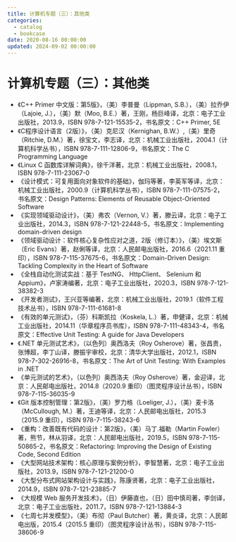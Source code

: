 ```yaml
---
title: 计算机专题（三）：其他类
categories:
  - catalog
  - bookcase
date: 2020-08-16 00:00:00
updated: 2024-09-02 00:00:00
---
```


# 计算机专题（三）：其他类 #

- 《C++ Primer 中文版：第5版》，（美）李普曼（Lippman, S.B.），（美）拉乔伊（Lajoie, J.），（美）默（Moo, B.E.）著，王刚，杨巨峰译，北京：电子工业出版社，2013.9，ISBN 978-7-121-15535-2，书名原文：C++ Primer, 5E
- 《C程序设计语言（2版）》，（美）克尼汉（Kernighan, B.W.）,（美）里奇（Ritchie, D.M.）著，徐宝文，李志译，北京：机械工业出版社，2004.1（计算机科学丛书），ISBN 978-7-111-12806-9，书名原文：The C Programming Language
- 《Linux C 函数库详解词典》，徐千洋著，北京：机械工业出版社，2008.1，ISBN 978-7-111-23067-0
- 《设计模式：可复用面向对象软件的基础》，伽玛等著，李英军等译，北京：机械工业出版社，2000.9（计算机科学丛书），ISBN 978-7-111-07575-2，书名原文：Design Patterns: Elements of Reusable Object-Oriented Software
- 《实现领域驱动设计》，（美）弗农（Vernon, V.）著，滕云译，北京：电子工业出版社，2014.3，ISBN 978-7-121-22448-5，书名原文：Implementing domain-driven design
- 《领域驱动设计：软件核心复杂性应对之道，2版（修订本）》，（美）埃文斯（Eric Evans）著，赵俐等译，北京：人民邮电出版社，2016.6（2021.11 重印），ISBN 978-7-115-37675-6，书名原文：Domain-Driven Design: Tackling Complexity in the Heart of Software
- 《全栈自动化测试实战：基于 TestNG、 HttpClient、 Selenium 和 Appium》，卢家涛编著，北京：电子工业出版社，2020.3，ISBN 978-7-121-38382-3
- 《开发者测试》，王兴亚等编著，北京：机械工业出版社，2019.1（软件工程技术丛书），ISBN 978-7-111-61681-8
- 《有效的单元测试》，（芬）科斯凯拉（Koskela, L.）著，申健译，北京：机械工业出版社，2014.11（华章程序员书库），ISBN 978-7-111-48343-4，书名原文：Effective Unit Testing: A guide for Java Developers
- 《.NET 单元测试艺术》，（以色列）奥西洛夫（Roy Osherove）著，张昌贵，张博超，李丁山译，滕振宇审校，北京：清华大学出版社，2012.1，ISBN 978-7-302-26916-8，书名原文：The Art of Unit Testing: With Examples in .NET
- 《单元测试的艺术》，（以色列）奥西洛夫（Roy Osherove）著，金迎译，北京：人民邮电出版社，2014.8（2020.9 重印）（图灵程序设计丛书），ISBN 978-7-115-36035-9
- 《Git 版本控制管理：第2版》，（美）罗力格（Loeliger, J.），（美）麦卡洛（McCullough, M.）著，王迪等译，北京：人民邮电出版社，2015.3（2015.9 重印），ISBN 978-7-115-38243-6
- 《重构：改善既有代码的设计：第2版》，（美）马丁.福勒（Martin Fowler）著，熊节，林从羽译，北京：人民邮电出版社，2019.5，ISBN 978-7-115-50865-2，书名原文：Refactoring: Improving the Design of Existing Code, Second Edition
- 《大型网站技术架构：核心原理与案例分析》，李智慧著，北京：电子工业出版社，2013.9，ISBN 978-7-121-21200-0
- 《大型分布式网站架构设计与实践》，陈康贤著，北京：电子工业出版社，2014.9，ISBN 978-7-121-23885-7
- 《大规模 Web 服务开发技术》，（日）伊藤直也，（日）田中慎司著，李剑译，北京：电子工业出版社，2011.7，ISBN 978-7-121-13884-3
- 《七周七并发模型》，（美）布彻（Paul Butcher）著，黄炎译，北京：人民邮电出版，2015.4（2015.5 重印）（图灵程序设计丛书），ISBN 978-7-115-38606-9